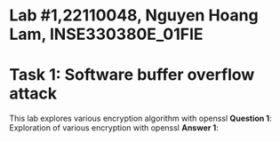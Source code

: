 # Lab #1,22110048, Nguyen Hoang Lam, INSE330380E_01FIE
# Task 1: Software buffer overflow attack
This lab explores various encryption algorithm with openssl
**Question 1**: Exploration of various encryption with openssl
**Answer 1**:
